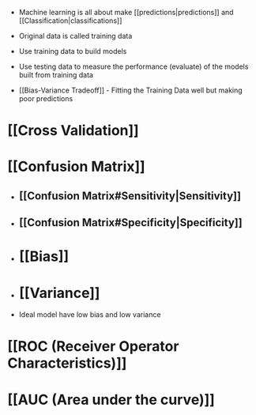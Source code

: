 - Machine learning is all about make [[predictions|predictions]] and [[Classification|classifications]]


- Original data is called training data
- Use training data to build models
- Use testing data to measure the performance (evaluate) of the models built from training data

- [[Bias-Variance Tradeoff]] - Fitting the Training Data well but making poor predictions

# [[Cross Validation]]

# [[Confusion Matrix]]
- ## [[Confusion Matrix#Sensitivity|Sensitivity]]
- ## [[Confusion Matrix#Specificity|Specificity]]

- # [[Bias]]
- # [[Variance]]
- Ideal model have low bias and low variance

# [[ROC (Receiver Operator Characteristics)]]

# [[AUC (Area under the curve)]] 